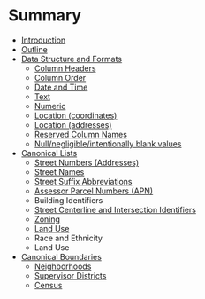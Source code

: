 # Summary

* [Introduction](README.md)
* [Outline](chapter1.md)
* [Data Structure and Formats](formats.md)
  * [Column Headers](column-headers.md)
  * [Column Order](column-order.md)
  * [Date and Time](date-and-time.md)
  * [Text](text.md)
  * [Numeric](numeric.md)
  * [Location \(coordinates\)](location-coordinates.md)
  * [Location \(addresses\)](addresses.md)
  * [Reserved Column Names](reserved-column-names.md)
  * [Null/negligible/intentionally blank values](nullnegligible-values.md)
* [Canonical Lists](canonical-lists.md)
  * [Street Numbers \(Addresses\)](canonical-lists/address-numbers.md)
  * [Street Names](canonical-lists/street-names.md)
  * [Street Suffix Abbreviations](canonical-lists/postal-service-street-suffix-abbreviations.md)
  * [Assessor Parcel Numbers \(APN\)](canonical-lists/assessor-parcel-numbers-apn.md)
  * Building Identifiers
  * [Street Centerline and Intersection Identifiers](canonical-lists/street-centerline-and-intersection-identifiers.md)
  * [Zoning](canonical-lists/zoning.md)
  * [Land Use](canonical-lists/land-use.md)
  * Race and Ethnicity
  * Land Use
* [Canonical Boundaries](boundaries/intro.md)
  * [Neighborhoods](boundaries/neighborhoods.md)
  * [Supervisor Districts](boundaries/supervisor_districts.md)
  * [Census](boundaries/census.md)

